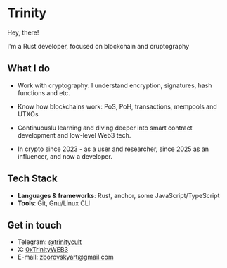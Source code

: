 # Trinity
Hey, there!

I'm a Rust developer, focused on blockchain and cruptography

## What I do
- Work with cryptography: I understand encryption, signatures, hash functions and etc.

- Know how blockchains work: PoS, PoH, transactions, mempools and UTXOs

- Continuouslu learning and diving deeper into smart contract development and low-level Web3 tech.

- In crypto since 2023 - as a user and researcher, since 2025 as an influencer, and now a developer.

## Tech Stack
- **Languages & frameworks**: Rust, anchor, some JavaScript/TypeScript
- **Tools**: Git, Gnu/Linux CLI

## Get in touch
- Telegram:
[@trinitycult](https://t.me/trinitycult)
- X:
[0xTrinityWEB3](https://x.com/0xTrinityWEB3)
- E-mail:
zborovskyart@gmail.com

